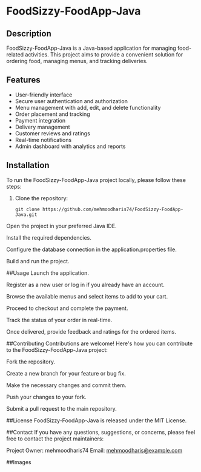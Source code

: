 # FoodSizzy-FoodApp-Java

## Description
FoodSizzy-FoodApp-Java is a Java-based application for managing food-related activities. This project aims to provide a convenient solution for ordering food, managing menus, and tracking deliveries. 

## Features

- User-friendly interface
- Secure user authentication and authorization
- Menu management with add, edit, and delete functionality
- Order placement and tracking
- Payment integration
- Delivery management
- Customer reviews and ratings
- Real-time notifications
- Admin dashboard with analytics and reports

## Installation

To run the FoodSizzy-FoodApp-Java project locally, please follow these steps:

1. Clone the repository:

   ```shell
   git clone https://github.com/mehmoodharis74/FoodSizzy-FoodApp-Java.git
Open the project in your preferred Java IDE.

Install the required dependencies.

Configure the database connection in the application.properties file.

Build and run the project.

##Usage
Launch the application.

Register as a new user or log in if you already have an account.

Browse the available menus and select items to add to your cart.

Proceed to checkout and complete the payment.

Track the status of your order in real-time.

Once delivered, provide feedback and ratings for the ordered items.

##Contributing
Contributions are welcome! Here's how you can contribute to the FoodSizzy-FoodApp-Java project:

Fork the repository.

Create a new branch for your feature or bug fix.

Make the necessary changes and commit them.

Push your changes to your fork.

Submit a pull request to the main repository.

##License
FoodSizzy-FoodApp-Java is released under the MIT License.

##Contact
If you have any questions, suggestions, or concerns, please feel free to contact the project maintainers:

Project Owner: mehmoodharis74
Email: mehmoodharis@example.com

##Images
